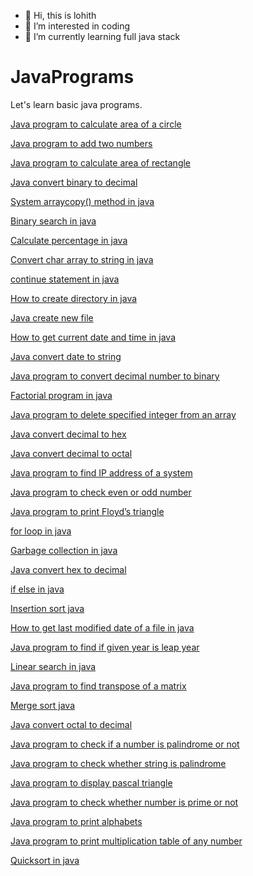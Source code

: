 - 👋 Hi, this is lohith
- 👀 I’m interested in coding
- 🌱 I’m currently learning full java stack

# JavaPrograms
Let's learn basic java programs.

[Java program to calculate area of a circle](https://www.flowerbrackets.com/java-program-calculate-area-of-circle/)

[Java program to add two numbers](https://www.flowerbrackets.com/java-program-to-add-two-numbers/)

[Java program to calculate area of rectangle](https://www.flowerbrackets.com/java-program-calculate-area-of-rectangle/)

[Java convert binary to decimal](https://www.flowerbrackets.com/binary-to-decimal-java/)

[System arraycopy() method in java](https://www.flowerbrackets.com/system-arraycopy-method-java/)

[Binary search in java](https://www.flowerbrackets.com/binary-search-java/)

[Calculate percentage in java](https://www.flowerbrackets.com/java-calculate-percentage/)

[Convert char array to string in java](https://www.flowerbrackets.com/convert-char-array-to-string-java/)

[continue statement in java](https://www.flowerbrackets.com/continue-statement-java/)

[How to create directory in java](https://www.flowerbrackets.com/how-to-create-directory-java/)

[Java create new file](https://www.flowerbrackets.com/java-create-new-file/)

[How to get current date and time in java](https://www.flowerbrackets.com/how-to-get-current-date-time-in-java/)

[Java convert date to string](https://www.flowerbrackets.com/java-date-to-string/)

[Java program to convert decimal number to binary](https://www.flowerbrackets.com/java-program-convert-decimal-number-to-binary/)

[Factorial program in java](https://www.flowerbrackets.com/factorial-program-in-java/)

[Java program to delete specified integer from an array](https://www.flowerbrackets.com/java-program-to-delete-specified-integer-from-array/)

[Java convert decimal to hex](https://www.flowerbrackets.com/java-convert-decimal-to-hex/)

[Java convert decimal to octal](https://www.flowerbrackets.com/decimal-to-octal-java/)

[Java program to find IP address of a system](https://www.flowerbrackets.com/java-program-to-find-ip-address/)

[Java program to check even or odd number](https://www.flowerbrackets.com/java-program-to-find-even-or-odd/)

[Java program to print Floyd’s triangle](https://www.flowerbrackets.com/java-program-to-print-floyds-triangle/)

[for loop in java](https://www.flowerbrackets.com/for-loop-in-java/)

[Garbage collection in java](https://www.flowerbrackets.com/garbage-collection-in-java/)

[Java convert hex to decimal](https://www.flowerbrackets.com/java-convert-hex-to-decimal/)

[if else in java](https://www.flowerbrackets.com/if-else-java/)

[Insertion sort java](https://www.flowerbrackets.com/insertion-sort-java/)

[How to get last modified date of a file in java](https://www.flowerbrackets.com/how-to-get-file-last-modified-date-in-java/)

[Java program to find if given year is leap year](https://www.flowerbrackets.com/java-program-to-find-if-given-year-is-leap-year/)

[Linear search in java](https://www.flowerbrackets.com/linear-search-java/)

[Java program to find transpose of a matrix](https://www.flowerbrackets.com/java-program-to-find-transpose-of-a-matrix/)

[Merge sort java](https://www.flowerbrackets.com/merge-sort-java/)

[Java convert octal to decimal](https://www.flowerbrackets.com/octal-to-decimal-java/)

[Java program to check if a number is palindrome or not](https://www.flowerbrackets.com/java-program-check-if-number-is-palindrome-or-not/)

[Java program to check whether string is palindrome](https://www.flowerbrackets.com/java-program-check-whether-string-palindrome/)

[Java program to display pascal triangle](https://www.flowerbrackets.com/java-program-to-display-pascal-triangle/)

[Java program to check whether number is prime or not](https://www.flowerbrackets.com/java-program-to-check-whether-number-is-prime-or-not/)

[Java program to print alphabets](https://www.flowerbrackets.com/java-program-to-print-alphabets/)

[Java program to print multiplication table of any number](https://www.flowerbrackets.com/java-program-to-print-multiplication-table-of-any-number/)

[Quicksort in java](https://www.flowerbrackets.com/quicksort-java/)
